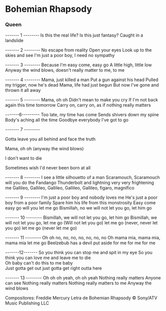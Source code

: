 # Bohemian Rhapsody

### Queen



------- 1 --------
Is this the real life?
Is this just fantasy?
Caught in a landslide

------- 2 --------
No escape from reality
Open your eyes
Look up to the skies and see
I'm just a poor boy, I need no sympathy

------- 3 --------
Because I'm easy come, easy go
A little high, little low
Anyway the wind blows, doesn't really matter to me, to me


------- 4 --------
Mama, just killed a man
Put a gun against his head
Pulled my trigger, now he's dead
Mama, life had just begun
But now I've gone and thrown it all away

------- 5 --------
Mama, oh oh
Didn't mean to make you cry
If I'm not back again this time tomorrow
Carry on, carry on, as if nothing really matters

-------6---------
Too late, my time has come
Sends shivers down my spine
Body's aching all the time
Goodbye everybody I've got to go


------- 7 --------

Gotta leave you all behind and face the truth

Mama, oh oh (anyway the wind blows)

I don't want to die

Sometimes wish I'd never been born at all

------- 8 --------
I see a little silhouetto of a man
Scaramouch, Scaramouch will you do the Fandango
Thunderbolt and lightning very very frightening me
Gallileo, Gallileo, Gallileo, Gallileo, Gallileo, figaro, magnifico

------- 9 --------
I'm just a poor boy and nobody loves me
He's just a poor boy from a poor family
Spare him his life from this monstrosity
Easy come easy go will you let me go
Bismillah, no we will not let you go, let him go


------- 10 --------
Bismillah, we will not let you go, let him go
Bismillah, we will not let you go, let me go
(Will not let you go) let me go (never, never let you go) let me go (never let me go)

------- 11 --------
Oh oh no, no, no, no, no, no, no
Oh mama mia, mama mia, mama mia let me go
Beelzebub has a devil put aside for me for me for me

-------12-------
So you think you can stop me and spit in my eye
So you think you can love me and leave me to die  
Oh baby can't do this to me baby  
Just gotta get out just gotta get right outta here

------- 13 --------
Oh oh oh yeah, oh oh yeah
Nothing really matters
Anyone can see
Nothing really matters
Nothing really matters to me
Anyway the wind blows


Compositores: Freddie Mercury
Letra de Bohemian Rhapsody © Sony/ATV Music Publishing LLC
